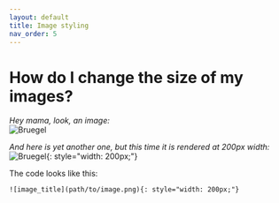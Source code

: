 ```yaml
---
layout: default
title: Image styling
nav_order: 5
---
```


# How do I change the size of my images? 
  
*Hey mama, look, an image:*  
![Bruegel](https://upload.wikimedia.org/wikipedia/commons/thumb/f/fc/Pieter_Bruegel_the_Elder_-_The_Tower_of_Babel_%28Vienna%29_-_Google_Art_Project_-_edited.jpg/1280px-Pieter_Bruegel_the_Elder_-_The_Tower_of_Babel_%28Vienna%29_-_Google_Art_Project_-_edited.jpg)

*And here is yet another one, but this time it is rendered at 200px width:*  
![Bruegel](https://upload.wikimedia.org/wikipedia/commons/thumb/f/fc/Pieter_Bruegel_the_Elder_-_The_Tower_of_Babel_%28Vienna%29_-_Google_Art_Project_-_edited.jpg/1280px-Pieter_Bruegel_the_Elder_-_The_Tower_of_Babel_%28Vienna%29_-_Google_Art_Project_-_edited.jpg){: style="width: 200px;"}

The code looks like this:
```
![image_title](path/to/image.png){: style="width: 200px;"}
```